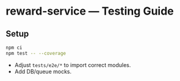 # reward-service — Testing Guide

## Setup
```bash
npm ci
npm test -- --coverage
```
- Adjust `tests/e2e/*` to import correct modules.
- Add DB/queue mocks.
